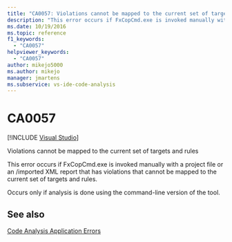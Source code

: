 ```yaml
---
title: "CA0057: Violations cannot be mapped to the current set of targets and rules"
description: "This error occurs if FxCopCmd.exe is invoked manually with a project file or an imported XML report that has violations that cannot be mapped to the current set of targets and rules."
ms.date: 10/19/2016
ms.topic: reference
f1_keywords:
  - "CA0057"
helpviewer_keywords:
  - "CA0057"
author: mikejo5000
ms.author: mikejo
manager: jmartens
ms.subservice: vs-ide-code-analysis
---
```

# CA0057

 [!INCLUDE [Visual Studio](~/includes/applies-to-version/vs-windows-only.md)]

Violations cannot be mapped to the current set of targets and rules

This error occurs if FxCopCmd.exe is invoked manually with a project file or an /imported XML report that has violations that cannot be mapped to the current set of targets and rules.

Occurs only if analysis is done using the command-line version of the tool.

## See also
[Code Analysis Application Errors](../code-quality/code-analysis-application-errors.md)
